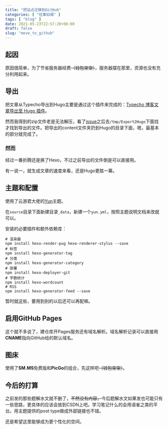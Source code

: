 ```yaml
---
title: "把站点迁移到GitHub"
categories: [ "往事如烟" ]
tags: [ "blog" ]
date: 2021-05-23T22:57:20+08:00
draft: false
slug: "move_to_github"
---
```


## 起因

原因很简单，为了节省服务器经费~~（钱包空空）~~，服务器摆在那里，资源也没有充分利用起来。

## 导出

把文章从Typecho导出到Hugo主要是通过这个插件来完成的：[Typecho 博客文章导出至 Hugo 插件](https://github.com/lizheming/typecho-export-hugo)。

然而我得到的zip文件老是无法解压，看了[issue](https://github.com/lizheming/typecho-export-hugo/issues/2)之后去`/tmp/Export2Hugo`下面找才找到导出的文件。把导出的content文件夹扔到Hugo的目录下面，嗯，最基本的部分就完成了。

### 然而

经过一番折腾还是换了Hexo，不过之前导出的文件倒是可以直接用。

有一说一，就生成文章的速度来看，还是Hugo更胜一筹。

## 主题和配置

使用了云游君大佬的[Yun](https://github.com/YunYouJun/hexo-theme-yun)主题。

在`source`目录下面新建目录`_data`，新建一个`yun.yml`，按照主题说明文档来改就可以。

安装的必要插件和额外依赖库：

```shell
# 渲染器
npm install hexo-render-pug hexo-renderer-stylus --save
# 标签
npm install hexo-generator-tag
# 分类
npm install hexo-generator-category
# 部署
npm install hexo-deployer-git
# 字数统计
npm install hexo-wordcount
# RSS
npm install hexo-generator-feed --save
```

暂时就这些，要用到别的以后还可以再配嘛。

## 启用GitHub Pages

这个就不多说了，建仓库开Pages服务还有域名解析。域名解析记录可以直接用**CNAME**指向GitHub给的默认域名。

## 图床

使用了**SM.MS**免费版和**PicGo**的组合，先这样吧~~（钱包空空）~~。

## 今后的打算

之前发的那些题解水文就不删了，~~不然没有内容，~~今后题解水文如果发也可能只有一些思路，更具体的应该会放到CSDN上吧。学习笔记什么的会用语雀之类的平台。用主题提供的post type做成外部链接也不错。

还是希望这里能够成为更个性化的空间。
